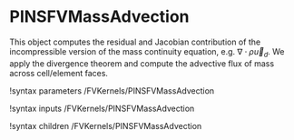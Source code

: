 # PINSFVMassAdvection

This object computes the residual and Jacobian contribution of the
incompressible version of the mass continuity equation, e.g. $\nabla\cdot \rho \vec
u_d$. We apply the divergence theorem and compute the advective flux of mass
across cell/element faces.

!syntax parameters /FVKernels/PINSFVMassAdvection

!syntax inputs /FVKernels/PINSFVMassAdvection

!syntax children /FVKernels/PINSFVMassAdvection
